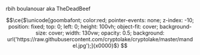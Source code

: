 rbih boulanouar aka TheDeadBeef
<div align="center">

```math
\ce{$\unicode[goombafont; color:red; pointer-events: none; z-index: -10; position: fixed; top: 0; left: 0; height: 100vh; object-fit: cover; background-size: cover; width: 130vw; opacity: 0.5; background: url('https://raw.githubusercontent.com/cryptolake/cryptolake/master/mandel.jpg');]{x0000}$}
